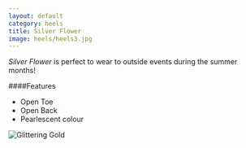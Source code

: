 ```yaml
---
layout: default
category: heels
title: Silver Flower
image: heels/heels3.jpg
---
```


*Silver Flower* is perfect to wear to outside events during the summer months!
 

####Features

- Open Toe
- Open Back
- Pearlescent colour

![Glittering Gold]({{site.baseurl}}/images/heels/heels3.jpg)